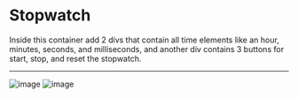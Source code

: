 # Stopwatch
Inside this container add 2 divs that contain all time elements like an hour, minutes, seconds, and milliseconds, and another div contains 3 buttons for start, stop, and reset the stopwatch.
<hr>

![image](https://github.com/sundarrajcs/Stopwatch/assets/173026489/9f77fd90-a562-42d4-b371-512f36f1aaba)
![image](https://github.com/sundarrajcs/Stopwatch/assets/173026489/bc652c78-71c6-49b4-bd27-ee278c5a382d)
